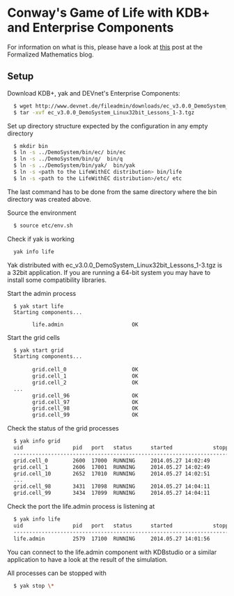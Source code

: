 Conway's Game of Life with KDB+ and Enterprise Components
=========================================================

For information on what is this, please have a look at [this](https://slawekk.wordpress.com/2014/05/20/game-of-life-with-enterprise-components/) post at the  Formalized Mathematics blog.

Setup
-----

Download KDB+, yak and DEVnet's Enterprise Components:

```bash
  $ wget http://www.devnet.de/fileadmin/downloads/ec_v3.0.0_DemoSystem_Linux32bit_Lessons_1-3.tgz
  $ tar -xvf ec_v3.0.0_DemoSystem_Linux32bit_Lessons_1-3.tgz
```

Set up directory structure expected by the configuration in any empty directory

```bash
  $ mkdir bin
  $ ln -s ../DemoSystem/bin/ec/ bin/ec
  $ ln -s ../DemoSystem/bin/q/  bin/q
  $ ln -s ../DemoSystem/bin/yak/  bin/yak
  $ ln -s <path to the LifeWithEC distribution> bin/life
  $ ln -s <path to the LifeWithEC distribution>/etc/ etc
```
  The last command has to be done from the same directory where the bin directory was created above.

Source the environment

```bash
  $ source etc/env.sh
```

Check if yak is working

```bash
  yak info life
```
  Yak distributed with ec_v3.0.0_DemoSystem_Linux32bit_Lessons_1-3.tgz is a 32bit application. If you are running a 64-bit system you may have to install some compatibility libraries.


Start the admin process

```
  $ yak start life
  Starting components...
  
        life.admin                      OK
```

Start the grid cells	

```bash
  $ yak start grid
  Starting components...
  
        grid.cell_0                     OK
        grid.cell_1                     OK
        grid.cell_2                     OK
  ...
        grid.cell_96                    OK
        grid.cell_97                    OK
        grid.cell_98                    OK
        grid.cell_99                    OK
```

Check the status of the grid processes

```bash
  $ yak info grid
  uid                pid   port   status      started             stopped            
  -----------------------------------------------------------------------------------
  grid.cell_0        2600  17000  RUNNING     2014.05.27 14:02:49                    
  grid.cell_1        2606  17001  RUNNING     2014.05.27 14:02:49                    
  grid.cell_10       2652  17010  RUNNING     2014.05.27 14:02:51
  ...
  grid.cell_98       3431  17098  RUNNING     2014.05.27 14:04:11                    
  grid.cell_99       3434  17099  RUNNING     2014.05.27 14:04:11
```

Check the port the life.admin process is listening at

```bash
  $ yak info life
  uid                pid   port   status      started             stopped            
  -----------------------------------------------------------------------------------
  life.admin         2579  17100  RUNNING     2014.05.27 14:01:56

```

You can connect to the life.admin component with KDBstudio or a similar application to have a look at the result of the simulation.

All processes can be stopped with
  
```bash
  $ yak stop \*
```

